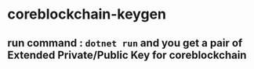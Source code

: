 # coreblockchain-keygen

## run command : `dotnet run` and you get a pair of Extended Private/Public Key for coreblockchain
